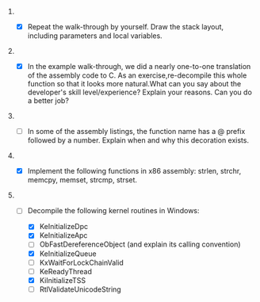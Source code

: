1. - [x] Repeat the walk-through by yourself. Draw the stack layout, including parameters and local variables.


2. - [x] In the example walk-through, we did a nearly one-to-one translation of the assembly code to C. As an exercise,re-decompile this whole function so that it looks more natural.What can you say about the developer's skill level/experience? Explain your reasons. Can you do a better job?


3. - [ ] In some of the assembly listings, the function name has a @ prefix followed by a number. Explain when and why this decoration exists.


4. - [x] Implement the following functions in x86 assembly: strlen, strchr, memcpy, memset, strcmp, strset.


5. - [ ] Decompile the following kernel routines in Windows:

     - [x] KeInitializeDpc
     - [x] KeInitializeApc
     - [ ] ObFastDereferenceObject (and explain its calling convention)
     - [x] KeInitializeQueue
     - [ ] KxWaitForLockChainValid
     - [ ] KeReadyThread
     - [x] KiInitializeTSS
     - [ ] RtlValidateUnicodeString
